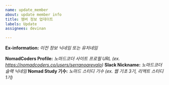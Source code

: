 ```yaml
---
name: update_member
about: update member info
title: 멤버 정보 업데이트
labels: Update
assignees: devinan

---
```


<!-- 위의 코드는 이슈할때 탬플릿입니다. 위쪽은 수정하시지 마세요 -->

<!--
수정시 _로 감싸져 있는 부분을 지우고 본인 정보를 입력하시면 됩니다.
수정 후 예시:
**Ex-information:** Nico
**NomadCoders Profile:** https://nomadcoders.co/users/serranoarevalo
**Slack Nickname:** 니꼬
**Nomad Study 기수:** 웹 기초 1기
-->

**Ex-information:** _이전 정보 닉네임 또는 유저네임_

**NomadCoders Profile:** _노마드코더 사이트 프로필 URL (ex. https://nomadcoders.co/users/serranoarevalo)_
**Slack Nickname:** _노마드코더 슬랙 닉네임_
**Nomad Study 기수:** _노마드 스터디 기수 (ex. 웹 기초 3기, 리엑트 스터디 1기)_

<!-- pull request를 이용해주세요!  -->
